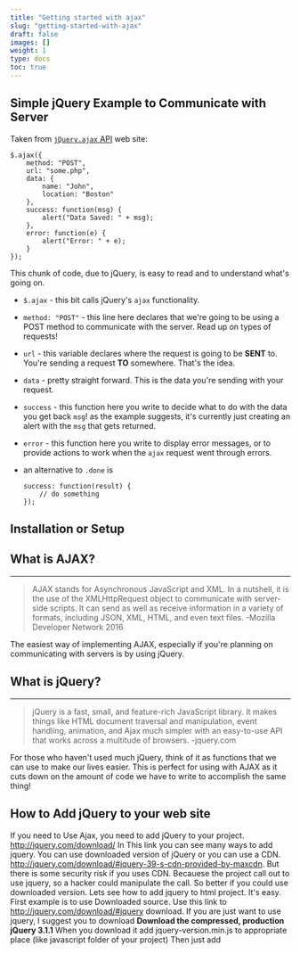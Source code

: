 ```yaml
---
title: "Getting started with ajax"
slug: "getting-started-with-ajax"
draft: false
images: []
weight: 1
type: docs
toc: true
---
```


## Simple jQuery Example to Communicate with Server
Taken from [`jQuery.ajax` API][1] web site:
    
    $.ajax({
        method: "POST",
        url: "some.php",
        data: {
            name: "John",
            location: "Boston"
        },
        success: function(msg) {
            alert("Data Saved: " + msg);
        },
        error: function(e) {
            alert("Error: " + e);
        }
    });
    
This chunk of code, due to jQuery, is easy to read and to understand what's going on.

- `$.ajax` - this bit calls jQuery's `ajax` functionality.
- `method: "POST"` - this line here declares that we're going to be using a POST method to communicate with the server. Read up on types of requests!
- `url` - this variable declares where the request is going to be **SENT** to. You're sending a request **TO** somewhere. That's the idea.
- `data` - pretty straight forward. This is the data you're sending with your request.
- `success` - this function here you write to decide what to do with the data you get back `msg`! as the example suggests, it's currently just creating an alert with the `msg` that gets returned.
- `error` - this function here you write to display error messages, or to provide actions to work when the `ajax` request went through errors.
- an alternative to `.done` is
      
      success: function(result) {
          // do something
      });

[1]: http://api.jquery.com/jquery.ajax/

## Installation or Setup
## What is AJAX? ##
----------
> AJAX stands for Asynchronous JavaScript and XML. In a nutshell, it is
> the use of the XMLHttpRequest object to communicate with server-side
> scripts. It can send as well as receive information in a variety of
> formats, including JSON, XML, HTML, and even text files. -Mozilla Developer Network 2016

The easiest way of implementing AJAX, especially if you're planning on communicating with servers is by using jQuery.

## What is jQuery? ##
----------
> jQuery is a fast, small, and feature-rich JavaScript library. It makes
> things like HTML document traversal and manipulation, event handling,
> animation, and Ajax much simpler with an easy-to-use API that works
> across a multitude of browsers. -jquery.com

For those who haven't used much jQuery, think of it as functions that we can use to make our lives easier. This is perfect for using with AJAX as it cuts down on the amount of code we have to write to accomplish the same thing!

## How to Add jQuery to your web site ##

If you need to Use Ajax, you need to add jQuery to your project. http://jquery.com/download/ In This link you can see many ways to add jquery. You can use downloaded version of jQuery or you can use a CDN. http://jquery.com/download/#jquery-39-s-cdn-provided-by-maxcdn. But there is some security risk if you uses CDN. Becauese the project call out to use jquery, so a hacker could manipulate the call. So better if you could use downloaded version. Lets see how to add jquery to html project. It's easy. First example is to use Downloaded source. 
Use this link to http://jquery.com/download/#jquery download. If you are just want to use jquery, I suggest you to download **Download the compressed, production jQuery 3.1.1** When you download it add jquery-version.min.js to appropriate place (like javascript folder of your project) Then just add <script> tag with src=jquery/location like below.
 
    <head>

    <script src="path/from/html/page/to/jquery.min.js"></script>
 
    </head>

Lets see how to use an CDN. This link http://jquery.com/download/#using-jquery-with-a-cdn you can see various CDN (Content Delivery Network).

    <head>
    
    <script   src="https://code.jquery.com/jquery-3.1.1.min.js"   integrity="sha256-hVVnYaiADRTO2PzUGmuLJr8BLUSjGIZsDYGmIJLv2b8="   crossorigin="anonymous"></script>
    
    </head>

As you can see in you just have to add the <script> tags which the CDN provider supply to the <head>. Now add some scripts to the html page to check it's working.

    <script>
    $(document).ready(function(){
        alert("jQuery Works")
    });
    </script>

If you see the **jQuery works** alert, That mean you added it correctly.

## Simple Ajax Request Sent Using the XMLHttpRequest Object
    var httpRequest = new XMLHttpRequest();
    
    httpRequest.onreadystatechange = getData;
    
    httpRequest.open('GET', 'https://url/to/some.file', true);
    httpRequest.send();

    function getData(){
        if (httpRequest.readyState === XMLHttpRequest.DONE) {
            alert(httpRequest.responseText);
        }
    }

`new XMLHttpRequest()` creates a new _XMLHttpRequest_ object - this is what we will send our request with

The `onreadystatechange` bit tells our request to call `getData()` everytime it's status changes

`.open()` creates our request - this takes a _request method_ ('**GET**', '**POST**', etc.), a url of the page you're querying, and optionally, whether or not the request should be **asynchrynous**

`.send()` sends our request - this optionally accepts data to send to the server like `.send(data)`

finally, the `getData()` is the function we've said should be called every time our request's **status** **changes**. if the readyState is equal to **DONE** then it alerts the `responseText` which is just the data recieved from the server.

More info can be found in the [getting started guide](https://developer.mozilla.org/en-US/docs/AJAX/Getting_Started) on MDN.

## Performing an Asynchronous AJAX Call using TypeScript
<h1>Adding a Product to a Shopping Cart</h1>

The following example demonstrates how to Add a product (or anything) to a Database Table asynchronously, using AJAX, and TypeScript.

    declare var document;
    declare var xhr: XMLHttpRequest;
    
    window.onLoad = () =>
    {
        Start();
    };
    
    function Start()
    {
        // Setup XMLHttpRequest (xhr).
        if(XMLHttpRequest)
        {
            xhr = new XMLHttpRequest();
        }
        else
        {
            xhr = new ActiveXObject("Microsoft.XMLHTTP");
        }
    
        AttachEventListener(document.body, "click", HandleCheckBoxStateChange);
    }
    
    function AttachEventListener(element: any, e, f)
    {
        // W3C Event Model.
        if(element.addEventListener)
        {
            element.addEventListener(e, f, false);
        }
        else if(element.attachEvent)
        {
            element.attachEvent("on" + e, (function(element, f)
            {
                return function()
                {
                    f.call(element, window.event);
                };
            })
            (element, f));
        }
    
        element = null;
    }
    
    function HandleCheckBoxStateChange(e)
    {
        var element = e.target || e.srcElement;
    
        if(element && element.type == "checkbox")
        {
            if(element.checked)
            {
                AddProductToCart(element);
            }
            else
            {
                // It is un-checked.
                // Remove item from cart.
            }
        }
        else
        {
            break;
        }
    }

    AddProductToCart(e)
    {
        var element = <HTMLInputElement>document.getElementById(e.id);
    
        // Add the product to the Cart (Database table)
        xhr.onreadystatechange = function()
        {
            if(xhr.readyState == 4)
            {
                if(xhr.status == 200)
                {
                    if(element != null)
                    {
                        console.log("200: OK");
                    }
                    else
                    {
                        console.log(":-(");
                    }
                }
                else
                {
                    // The server responded with a different response code; handle accordingly.
                    // Probably not the most informative output.
                    console.log(":-(");
                }
            }
        }
    
        var parameters = "ProductID=" + encodeURIComponent(e.id) + "&" + "Action=Add&Quantity=" + element.value;
    
        xhr.open("POST", "../Cart.cshtml");
        xhr.setRequestHeader("Content-type", "application/x-www-form-urlencoded");
        xhr.setRequestHeader("Content-length", parameters.length.toString());
        xhr.setRequestHeader("Connection", "close");
    
        xhr.send(parameters);
    
        return e.id;
    }

In order to make this example complete, update your server-side code to actually insert this data into the database. The code above assumes you are using C# and have a `Cart.cshtml` file. However, simply replace `cshtml` with `php`, and write your own server-side logic using the language of your choice.










## Sync - Async ajax requests
**Asynchronous ajax call**

With this type of ajax call, code does not wait for the call to complete.

    $('form.ajaxSubmit').on('submit',function(){
        // initilization...
        var form   = $(this);
        var formUrl    = form.attr('action');
        var formType   = form.attr('method');
        var formData   = form.serialize();
        
        $.ajax({
            url: formUrl,
            type: formType,
            data: formData,
            async: true,
            success: function(data) {
                // .....
            }
        });
        //// code flows through without waiting for the call to complete
        return false;
    });
    

**Synchronous ajax call**

With this type of ajax call, code waits for the call to complete.

    $('form.ajaxSubmit').on('submit',function(){
        // initilization...
        var form   = $(this);
        var formUrl    = form.attr('action');
        var formType   = form.attr('method');
        var formData   = form.serialize();
        var data = $.ajax({
                url: formUrl,
                type: formType,
                data: formData,
                async: false
            }).responseText;
        //// waits for call to complete
        return false;
    });

## Using ajax in vanilla javascript with a simple callback
Here is our function to create a simple ajax call written in vanilla javascript (not es2015):

    function ajax(url, callback) {
        var xhr;
         
        if(typeof XMLHttpRequest !== 'undefined') xhr = new XMLHttpRequest();
        else {
            var versions = ["MSXML2.XmlHttp.5.0", 
                            "MSXML2.XmlHttp.4.0",
                            "MSXML2.XmlHttp.3.0", 
                            "MSXML2.XmlHttp.2.0",
                            "Microsoft.XmlHttp"]
 
             for(var i = 0, len = versions.length; i < len; i++) {
                try {
                    xhr = new ActiveXObject(versions[i]);
                    break;
                }
                catch(e){}
             } // end for
        }
         
        xhr.onreadystatechange = ensureReadiness;
         
        function ensureReadiness() {
            if(xhr.readyState < 4) {
                return;
            }
             
            if(xhr.status !== 200) {
                return;
            }
 
            // all is well  
            if(xhr.readyState === 4) {
                callback(xhr);
            }           
        }
         
        xhr.open('GET', url, true);
        xhr.send('');
    }

and it could be used as:

    ajax('myFile.html', function(response) {
        document.getElementById('container').innerHTML = response.responseText;
    });

If you want to use Ecmascript 6 (also known as es2015) you can use the **fetch** method, which returns a promise:

    fetch('myFile.json').then(function(res){
        return res.json();
     });

For furthner reading about es2015 Promises follow the link bellow: https://www.wikiod.com/javascript/promises

